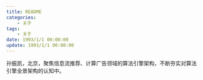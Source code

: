 ```yaml
---
title: README
categories:
    - 关于
tags:
    - 关于
date: 1993/1/1 00:00:00
update: 1993/1/1 00:00:00
---
```


孙振凯，北京，聚焦信息流推荐、计算广告领域的算法引擎架构，不断夯实对算法引擎全景架构的认知中。
